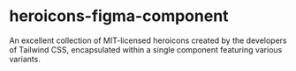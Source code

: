 # heroicons-figma-component
An excellent collection of MIT-licensed heroicons created by the developers of Tailwind CSS, encapsulated within a single component featuring various variants.
